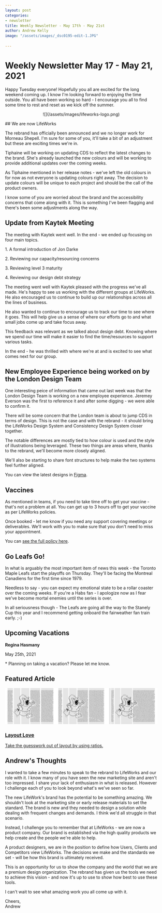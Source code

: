 ```yaml
---
layout: post
categories:
- newsletter
title: Weekly Newsletter - May 17th - May 21st
author: Andrew Kelly
image: "/assets/images/_dsc0195-edit-1.JPG"

---
```

# **Weekly Newsletter May 17 - May 21, 2021**

Happy Tuesday everyone! Hopefully you all are excited for the long weekend coming up. I know I'm looking forward to enjoying the time outside. You all have been working so hard - I encourage you all to find some time to rest and reset as we kick off the summer.

<p align="center">
![](/assets/images/lifeworks-logo.png)
<p>
## We are now LifeWorks

The rebrand has officially been announced and we no longer work for Morneau Shepell. I'm sure for some of you, it'll take a bit of an adjustment but these are exciting times we're in.

Tiphaine will be working on updating CDS to reflect the latest changes to the brand. She's already launched the new colours and will be working to provide additional updates over the coming weeks.

As Tiphaine mentioned in her release notes - we've left the old colours in for now as not everyone is updating colours right away. The decision to update colours will be unique to each project and should be the call of the product owners.

I know some of you are worried about the brand and the accessibility concerns that come along with it. This is something I've been flagging and there's been some adjustments along the way.

## Update from Kaytek Meeting

The meeting with Kaytek went well. In the end - we ended up focusing on four main topics.

1\. A formal introduction of Jon Darke

2\. Reviewing our capacity/resourcing concerns

3\. Reviewing level 3 maturity

4\. Reviewing our design debt strategy

The meeting went well with Kaytek pleased with the progress we've all made. He's happy to see us working with the different groups at LifeWorks. He also encouraged us to continue to build up our relationships across all the lines of business.

He also wanted to continue to encourage us to track our time to see where it goes. This will help give us a sense of where our efforts go to and what small jobs come up and take focus away.

This feedback was relevant as we talked about design debt. Knowing where we spend our time will make it easier to find the time/resources to support various tasks.

In the end - he was thrilled with where we're at and is excited to see what comes next for our group.

## New Employee Experience being worked on by the London Design Team

One interesting peice of information that came out last week was that the London Design Team is working on a new employee experience. Jeremey Everson was the first to reference it and after some digging - we were able to confirm it.

There will be some concern that the London team is about to jump CDS in terms of design. This is not the case and with the rebrand - it should bring the LifeWorks Design System and Consistency Design System closer together.

The notable differences are mostly tied to how colour is used and the style of illustrations being leveraged. These two things are areas where, thanks to the rebrand, we'll become more closely aligned.

We'll also be starting to share font structures to help make the two systems feel further aligned.

You can view the latest designs in [Figma](https://www.figma.com/proto/zEaxpEjfeMQvw6iXa7BjAm/Ally-V2?page-id=0%3A1&node-id=1%3A6447&scaling=min-zoom). 

## Vaccines

As mentioned in teams, if you need to take time off to get your vaccine - that's not a problem at all. You can get up to 3 hours off to get your vaccine as per LifeWorks policies.

Once booked - let me know if you need any support covering meetings or deliverables. We'll work with you to make sure that you don't need to miss your appointment.

You can [see the full policy here](https://msoit.sharepoint.com/sites/Panorama/SitePages/Paid-time-off-for-employees-to-receive-COVID-19-vaccine.aspx?from=SendByEmail&e=QUvoN5oiT0CwlFvcFbAgYQ&at=9).

### 

## Go Leafs Go!

In what is arguably the most important item of news this week - the Toronto Maple Leafs start the playoffs on Thursday. They'll be facing the Montreal Canadiens for the first time since 1979.

Needless to say - you can expect my emotional state to be a rollar coaster over the coming weeks. If you're a Habs fan - I apologize now as I fear we've become mortal enemies until the series is over.

In all seriousness though - The Leafs are going all the way to the Stanely Cup this year and I recommend getting onboard the fairweather fan train early. ;-)

## 

## **Upcoming Vacations**

**Regina Hasmany**

May 25th, 2021

\* Planning on taking a vacation? Please let me know.

## 

## Featured Article

![](/assets/images/2021-05-11-6.png)

### [Layout Love](https://stuffandnonsense.co.uk/blog/take-the-guesswork-out-of-layout-by-using-ratios)

[Take the guesswork out of layout by using ratios.](https://stuffandnonsense.co.uk/blog/take-the-guesswork-out-of-layout-by-using-ratios)

## Andrew's Thoughts

I wanted to take a few minutes to speak to the rebrand to LifeWorks and our role with it. I know many of you have seen the new marketing site and aren't too impressed. I share your lack of enthusiasm in what is released. However I challenge each of you to look beyond what's we've seen so far.

The new LifeWork's brand has the potential to be something amazing. We shouldn't look at the marketing site or early release materials to set the standard. The brand is new and they needed to design a solution while dealing with frequent changes and demands. I think we'd all struggle in that scenario.

Instead, I challenge you to remember that at LifeWorks - we are now a product company. Our brand is established via the high quality products we help create and the people we're able to help.

A product designers, we are in the position to define how Users, Clients and Competitors view LifeWorks. The decisions we make and the standards we set - will be how this brand is ultimately received.

This is an opportunity for us to show the company and the world that we are a premium design organization. The rebrand has given us the tools we need to achieve this vision - and now it's up to use to show how best to use these tools.

I can't wait to see what amazing work you all come up with it.

Cheers,  
Andrew